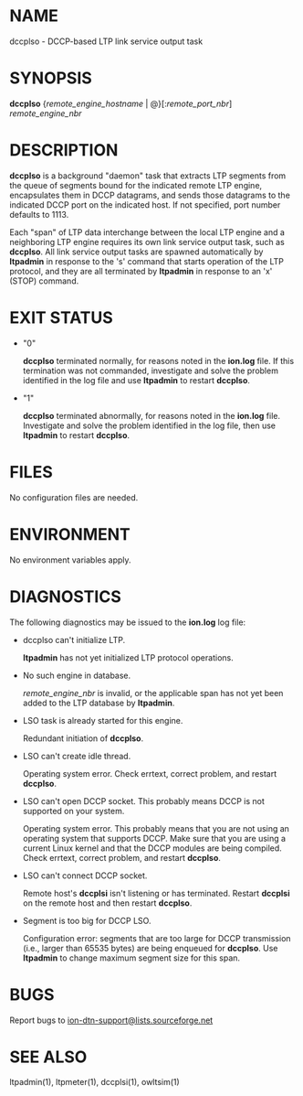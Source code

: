 # NAME

dccplso - DCCP-based LTP link service output task

# SYNOPSIS

**dccplso** {_remote\_engine\_hostname_ | @}\[:_remote\_port\_nbr_\] _remote\_engine\_nbr_

# DESCRIPTION

**dccplso** is a background "daemon" task that extracts LTP segments from the
queue of segments bound for the indicated remote LTP engine, encapsulates
them in DCCP datagrams, and sends those datagrams to the indicated DCCP port
on the indicated host.  If not specified, port number defaults to 1113.

Each "span" of LTP data interchange between the local LTP engine and a
neighboring LTP engine requires its own link service output task, such
as **dccplso**.  All link service output tasks are spawned automatically by
**ltpadmin** in response to the 's' command that starts operation of the
LTP protocol, and they are all terminated by **ltpadmin** in response to an
'x' (STOP) command.

# EXIT STATUS

- "0"

    **dccplso** terminated normally, for reasons noted in the **ion.log** file.  If
    this termination was not commanded, investigate and solve the problem identified
    in the log file and use **ltpadmin** to restart **dccplso**.

- "1"

    **dccplso** terminated abnormally, for reasons noted in the **ion.log** file.
    Investigate and solve the problem identified in the log file, then use
    **ltpadmin** to restart **dccplso**.

# FILES

No configuration files are needed.

# ENVIRONMENT

No environment variables apply.

# DIAGNOSTICS

The following diagnostics may be issued to the **ion.log** log file:

- dccplso can't initialize LTP.

    **ltpadmin** has not yet initialized LTP protocol operations.

- No such engine in database.

    _remote\_engine\_nbr_ is invalid, or the applicable span has not yet
    been added to the LTP database by **ltpadmin**.

- LSO task is already started for this engine.

    Redundant initiation of **dccplso**.

- LSO can't create idle thread.

    Operating system error.  Check errtext, correct problem, and restart **dccplso**.

- LSO can't open DCCP socket. This probably means DCCP is not supported on your system.

    Operating system error. This probably means that you are not using an
    operating system that supports DCCP. Make sure that you are using a current
    Linux kernel and that the DCCP modules are being compiled. Check errtext,
    correct problem, and restart **dccplso**.

- LSO can't connect DCCP socket.

    Remote host's **dccplsi** isn't listening or has terminated. Restart **dccplsi**
    on the remote host and then restart **dccplso**.

- Segment is too big for DCCP LSO.

    Configuration error: segments that are too large for DCCP transmission (i.e.,
    larger than 65535 bytes) are being enqueued for **dccplso**.  Use **ltpadmin**
    to change maximum segment size for this span.

# BUGS

Report bugs to <ion-dtn-support@lists.sourceforge.net>

# SEE ALSO

ltpadmin(1), ltpmeter(1), dccplsi(1), owltsim(1)
